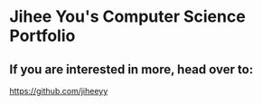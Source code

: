 # Jihee You's Computer Science Portfolio

## If you are interested in more, head over to: 
https://github.com/jiheeyy

